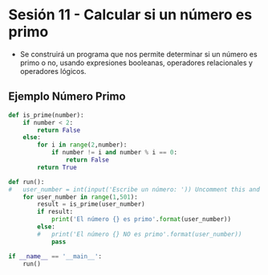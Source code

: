 # Sesión 11 - Calcular si un número es primo

* Se construirá un programa que nos permite determinar si un número es primo o no, usando expresiones booleanas, operadores relacionales y operadores lógicos.

## Ejemplo Número Primo

```python
def is_prime(number):
    if number < 2:
        return False
    else:
        for i in range(2,number):
            if number != i and number % i == 0:
                return False
        return True

def run():
#   user_number = int(input('Escribe un número: ')) Uncomment this and comment 'for' to an user enter a number.
    for user_number in range(1,501):
        result = is_prime(user_number)
        if result:
            print('El número {} es primo'.format(user_number))
        else:
        #   print('El número {} NO es primo'.format(user_number))
            pass

if __name__ == '__main__':
    run()
```